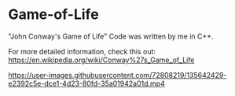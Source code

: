 # Game-of-Life

"John Conway's Game of Life"
Code was written by me in C++.

For more detailed information, check this out: https://en.wikipedia.org/wiki/Conway%27s_Game_of_Life

https://user-images.githubusercontent.com/72808219/135642429-e2392c5e-dce1-4d23-80fd-35a01942a01d.mp4

